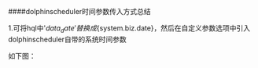 ####dolphinscheduler时间参数传入方式总结

1.可将hql中'${data_date}'替换成${system.biz.date}，然后在自定义参数选项中引入dolphinscheduler自带的系统时间参数

如下图：

